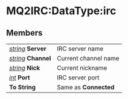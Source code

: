 # MQ2IRC:DataType:irc

## Members

|  |  |
| :--- | :--- |
| [_string_]() **Server** | IRC server name |
| [_string_]() **Channel** | Current channel name |
| [_string_]() **Nick** | Current nickname |
| [_int_](../../../reference/data-types/datatype-int.md) **Port** | IRC server port |
| **To String** | Same as **Connected** |
